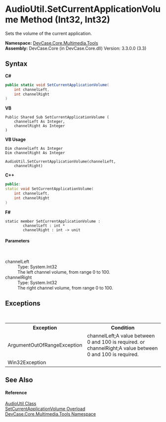 # AudioUtil.SetCurrentApplicationVolume Method (Int32, Int32)
 

Sets the volume of the current application.

**Namespace:**&nbsp;<a href="N_DevCase_Core_Multimedia_Tools">DevCase.Core.Multimedia.Tools</a><br />**Assembly:**&nbsp;DevCase.Core (in DevCase.Core.dll) Version: 3.3.0.0 (3.3)

## Syntax

**C#**<br />
``` C#
public static void SetCurrentApplicationVolume(
	int channelLeft,
	int channelRight
)
```

**VB**<br />
``` VB
Public Shared Sub SetCurrentApplicationVolume ( 
	channelLeft As Integer,
	channelRight As Integer
)
```

**VB Usage**<br />
``` VB Usage
Dim channelLeft As Integer
Dim channelRight As Integer

AudioUtil.SetCurrentApplicationVolume(channelLeft, 
	channelRight)
```

**C++**<br />
``` C++
public:
static void SetCurrentApplicationVolume(
	int channelLeft, 
	int channelRight
)
```

**F#**<br />
``` F#
static member SetCurrentApplicationVolume : 
        channelLeft : int * 
        channelRight : int -> unit 

```


#### Parameters
&nbsp;<dl><dt>channelLeft</dt><dd>Type: System.Int32<br />The left channel volume, from range 0 to 100.</dd><dt>channelRight</dt><dd>Type: System.Int32<br />The right channel volume, from range 0 to 100.</dd></dl>

## Exceptions
&nbsp;<table><tr><th>Exception</th><th>Condition</th></tr><tr><td>ArgumentOutOfRangeException</td><td>channelLeft;A value between 0 and 100 is required. or channelRight;A value between 0 and 100 is required.</td></tr><tr><td>Win32Exception</td><td /></tr></table>

## See Also


#### Reference
<a href="T_DevCase_Core_Multimedia_Tools_AudioUtil">AudioUtil Class</a><br /><a href="Overload_DevCase_Core_Multimedia_Tools_AudioUtil_SetCurrentApplicationVolume">SetCurrentApplicationVolume Overload</a><br /><a href="N_DevCase_Core_Multimedia_Tools">DevCase.Core.Multimedia.Tools Namespace</a><br />
